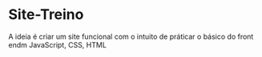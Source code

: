 # Site-Treino
A ideia é criar um site funcional com o intuito de práticar o básico do front endm JavaScript, CSS, HTML
